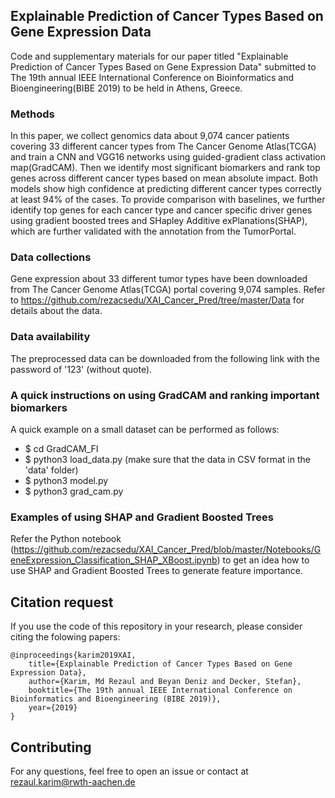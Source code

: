 ## Explainable Prediction of Cancer Types Based on Gene Expression Data
Code and supplementary materials for our paper titled "Explainable Prediction of Cancer Types Based on Gene Expression Data" submitted to The 19th annual IEEE International Conference on Bioinformatics and Bioengineering(BIBE 2019) to be held in Athens, Greece. 

### Methods
In this paper, we collect genomics data about 9,074 cancer patients covering 33 different cancer types from The Cancer Genome Atlas(TCGA) and train a CNN and VGG16 networks using guided-gradient class activation map(GradCAM). Then we identify most significant biomarkers and rank top genes across different cancer types based on mean absolute impact. Both models show high confidence at predicting different cancer types correctly at least 94% of the cases. To provide comparison with baselines, we further identify top genes for each cancer type and cancer specific driver genes using gradient boosted trees and SHapley Additive exPlanations(SHAP), which are further validated with the annotation from the TumorPortal.

### Data collections
Gene expression about 33 different tumor types have been downloaded from The Cancer Genome Atlas(TCGA) portal covering 9,074 samples. Refer to https://github.com/rezacsedu/XAI_Cancer_Pred/tree/master/Data for details about the data. 

### Data availability
The preprocessed data can be downloaded from the following link with the password of '123' (without quote). 

### A quick instructions on using GradCAM and ranking important biomarkers
A quick example on a small dataset can be performed as follows: 
* $ cd GradCAM_FI
* $ python3 load_data.py (make sure that the data in CSV format in the 'data' folder)
* $ python3 model.py
* $ python3 grad_cam.py

### Examples of using SHAP and Gradient Boosted Trees
Refer the Python notebook (https://github.com/rezacsedu/XAI_Cancer_Pred/blob/master/Notebooks/GeneExpression_Classification_SHAP_XBoost.ipynb) to get an idea how to use SHAP and Gradient Boosted Trees to generate feature importance. 

## Citation request
If you use the code of this repository in your research, please consider citing the folowing papers:

    @inproceedings{karim2019XAI,
        title={Explainable Prediction of Cancer Types Based on Gene Expression Data},
        author={Karim, Md Rezaul and Beyan Deniz and Decker, Stefan},
        booktitle={The 19th annual IEEE International Conference on Bioinformatics and Bioengineering (BIBE 2019)},
        year={2019}
    }

## Contributing
For any questions, feel free to open an issue or contact at rezaul.karim@rwth-aachen.de
